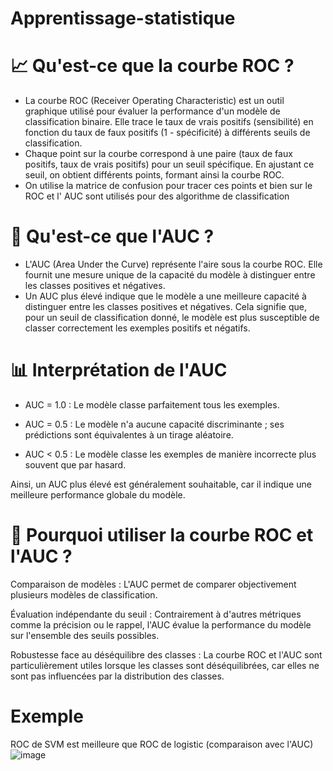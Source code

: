 # Apprentissage-statistique


# 📈 Qu'est-ce que la courbe ROC ?

* La courbe ROC (Receiver Operating Characteristic) est un outil graphique utilisé pour évaluer la performance d'un modèle de classification binaire. Elle trace le taux de vrais positifs (sensibilité) en fonction du taux de faux positifs (1 - spécificité) à différents seuils de classification.
* Chaque point sur la courbe correspond à une paire (taux de faux positifs, taux de vrais positifs) pour un seuil spécifique. En ajustant ce seuil, on obtient différents points, formant ainsi la courbe ROC.
* On utilise la matrice de confusion pour tracer ces points et bien sur le ROC et l' AUC sont utilisés pour des algorithme de classification


# 📐 Qu'est-ce que l'AUC ?
* L'AUC (Area Under the Curve) représente l'aire sous la courbe ROC. Elle fournit une mesure unique de la capacité du modèle à distinguer entre les classes positives et négatives.
* Un AUC  plus élevé indique que le modèle a une meilleure capacité à distinguer entre les classes positives et négatives. Cela signifie que, pour un seuil de classification donné, le modèle est plus susceptible de classer correctement les exemples positifs et négatifs.


# 📊 Interprétation de l'AUC
* AUC = 1.0 : Le modèle classe parfaitement tous les exemples.

* AUC = 0.5 : Le modèle n'a aucune capacité discriminante ; ses prédictions sont équivalentes à un tirage aléatoire.

* AUC < 0.5 : Le modèle classe les exemples de manière incorrecte plus souvent que par hasard.

Ainsi, un AUC plus élevé est généralement souhaitable, car il indique une meilleure performance globale du modèle.


# 🤔 Pourquoi utiliser la courbe ROC et l'AUC ?
Comparaison de modèles : L'AUC permet de comparer objectivement plusieurs modèles de classification.

Évaluation indépendante du seuil : Contrairement à d'autres métriques comme la précision ou le rappel, l'AUC évalue la performance du modèle sur l'ensemble des seuils possibles.

Robustesse face au déséquilibre des classes : La courbe ROC et l'AUC sont particulièrement utiles lorsque les classes sont déséquilibrées, car elles ne sont pas influencées par la distribution des classes.

# Exemple
ROC de SVM est meilleure que ROC de logistic (comparaison avec l'AUC)
![image](https://github.com/user-attachments/assets/0f39de65-df4f-4e0b-b486-58370a69e393)
















